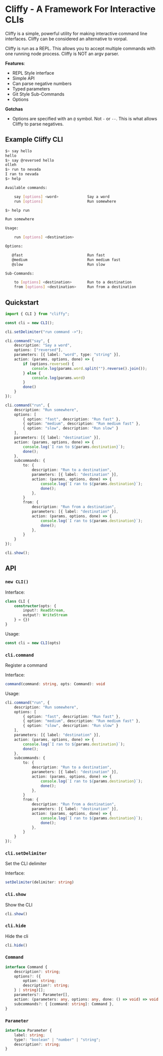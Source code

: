 # Cliffy - A Framework For Interactive CLIs

Cliffy is a simple, powerful utility for making interactive command line interfaces.
Cliffy can be considered an alternative to vorpal.

Cliffy is run as a REPL. This allows you to accept multiple commands
with one running node process. Cliffy is NOT an argv parser.

**Features**:
- REPL Style interface
- Simple API
- Can parse negative numbers
- Typed parameters
- Git Style Sub-Commands
- Options

**Gotchas**
- Options are specified with an `@` symbol. Not `-` or `--`.
This is what allows Cliffy to parse negatives.

## Example Cliffy CLI

```bash
$> say hello
hello
$> say @reversed hello
olleh
$> run to nevada
I ran to nevada
$> help

Available commands:

    say [options] <word>             Say a word
    run [options]                    Run somewhere

$> help run

Run somewhere

Usage:

    run [options] <destination>

Options:

   @fast                             Run fast
   @medium                           Run medium fast
   @slow                             Run slow

Sub-Commands:

    to [options] <destination>       Run to a destination
    from [options] <destination>     Run from a destination
```

## Quickstart

```typescript
import { CLI } from "cliffy";

const cli = new CLI();

cli.setDelimiter("run command ->");

cli.command("say", {
    description: "Say a word",
    options: ["reversed"],
    parameters: [{ label: "word", type: "string" }],
    action: (params, options, done) => {
        if (options.reversed) {
            console.log(params.word.split("").reverse().join());
        } else {
            console.log(params.word)
        }
        done()
    }
});

cli.command("run", {
    description: "Run somewhere",
    options: [
        { option: "fast", description: "Run fast" },
        { option: "medium", description: "Run medium fast" },
        { option: "slow", description: "Run slow" }
    ],
    parameters: [{ label: "destination" }],
    action: (params, options, done) => {
        console.log(`I ran to ${params.destination}`);
        done();
    },
    subcommands: {
        to: {
            description: "Run to a destination",
            parameters: [{ label: "destination" }],
            action: (params, options, done) => {
                console.log(`I ran to ${params.destination}`);
                done();
            },
        }
        from: {
            description: "Run from a destination",
            parameters: [{ label: "destination" }],
            action: (params, options, done) => {
                console.log(`I ran to ${params.destination}`);
                done();
            },
        }
    }
});

cli.show();
```

## API

### `new CLI()`

Interface:
```typescript
class CLI {
    constructor(opts: {
        input?: ReadStream,
        output?: WriteStream
    } = {})
}
```

Usage:

```typescript
const cli = new CLI(opts)
```

### `cli.command`

Register a command

Interface:

```typescript
command(command: string, opts: Command): void
```

Usage:

```typescript
cli.command("run", {
    description: "Run somewhere",
    options: [
        { option: "fast", description: "Run fast" },
        { option: "medium", description: "Run medium fast" },
        { option: "slow", description: "Run slow" }
    ],
    parameters: [{ label: "destination" }],
    action: (params, options, done) => {
        console.log(`I ran to ${params.destination}`);
        done();
    },
    subcommands: {
        to: {
            description: "Run to a destination",
            parameters: [{ label: "destination" }],
            action: (params, options, done) => {
                console.log(`I ran to ${params.destination}`);
                done();
            },
        }
        from: {
            description: "Run from a destination",
            parameters: [{ label: "destination" }],
            action: (params, options, done) => {
                console.log(`I ran to ${params.destination}`);
                done();
            },
        }
    }
});
```

### `cli.setDelimiter`

Set the CLI delimiter

Interface:

```typescript
setDelimiter(delimiter: string)
```

### `cli.show`

Show the CLI

```typescript
cli.show()
```

### `cli.hide`

Hide the cli

```typescript
cli.hide()
```

### `Command`

```typescript
interface Command {
    description?: string;
    options?: ({
        option: string;
        description?: string;
    } | string)[];
    parameters?: Parameter[],
    action: (parameters: any, options: any, done: () => void) => void | Promise<any>;
    subcommands?: { [command: string]: Command },
}
```

### `Parameter`

```typescript
interface Parameter {
    label: string;
    type?: "boolean" | "number" | "string";
    description?: string;
}
```

